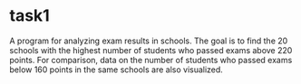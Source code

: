 # task1

A program for analyzing exam results in schools. The goal is to find the 20 schools with the highest number of students who passed exams above 220 points. For comparison, data on the number of students who passed exams below 160 points in the same schools are also visualized.
